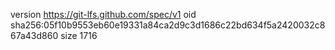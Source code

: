 version https://git-lfs.github.com/spec/v1
oid sha256:05f10b9553eb60e19331a84ca2d9c3d1686c22bd634f5a2420032c867a43d860
size 1716
